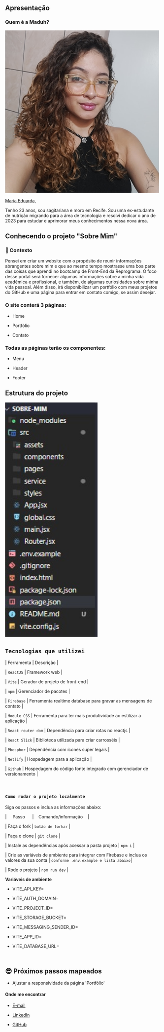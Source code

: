 ## Apresentação

### Quem é a Maduh? 

<img src='assets/maria-ef.jpg' width=500 alt='eu'> 

[Maria Eduarda](https://www.instagram.com/_maduhb/), 

Tenho 23 anos, sou sagitariana e moro em Recife. 
Sou uma ex-estudante de nutrição migrando para a área de tecnologia e resolvi dedicar o ano de 2023 para estudar e aprimorar meus conhecimentos nessa nova área. 


## Conhecendo o projeto "Sobre Mim" 

### 🧠 Contexto

Pensei em criar um website com o propósito de reunir informações abrangentes sobre mim e que ao mesmo tempo mostrasse uma boa parte das coisas que aprendi no bootcamp de Front-End da Reprograma. O foco desse portal será fornecer algumas informações sobre a minha vida acadêmica e profissional, e também, de algumas curiosidades sobre minha vida pessoal. Além disso, irá disponibilizar um portfólio com meus projetos do GitHub e uma página para entrar em contato comigo, se assim desejar. 

### O site conterá 3 páginas:

* Home

* Portfólio

* Contato

### Todas as páginas terão os componentes:

* Menu

* Header 

* Footer

## Estrutura do projeto

<img src="assets/estrutura-projeto.jpg" alt="estrutura de pastas" width="300"> 

<br />

##  `Tecnologias que utilizei` 

| Ferramenta | Descrição |

| `ReactJS` | Framework web |

| `Vite` | Gerador de projeto de front-end |

| `npm` | Gerenciador de pacotes |

| `Firebase` | Ferramenta realtime database para gravar as mensagens de contato |

| `Module CSS` | Ferramenta para ter mais produtividade ao estilizar a aplicação |

| `React router dom` | Dependência para criar rotas no reactjs |

| `React Slick` | Biblioteca utilizada para criar carrosséis |

| `Phosphor` | Dependência com ícones super legais  |

| `Netlify` | Hospedagem para a aplicação |

| `Github` | Hospedagem do código fonte integrado com gerenciador de versionamento |

<br />

###  `Como rodar o projeto localmente` 

Siga os passos e inclua as informações abaixo:

|&nbsp;&nbsp;&nbsp;&nbsp; Passo &nbsp;&nbsp;&nbsp;&nbsp;&nbsp;| &nbsp;&nbsp;&nbsp;Comando/informação &nbsp;&nbsp;&nbsp;|

| Faça o fork | `botão de forkar` |

| Faça o clone | `git clone` |

| Instale as dependências após acessar a pasta projeto | `npm i` |

| Crie as variáveis de ambiente para integrar com Firebase e inclua os valores da sua conta | `conforme .env.example e lista abaixo`|

| Rode o projeto | `npm run dev` |

**Variáveis de ambiente**

* VITE_API_KEY=

* VITE_AUTH_DOMAIN=

* VITE_PROJECT_ID=

* VITE_STORAGE_BUCKET=

* VITE_MESSAGING_SENDER_ID=

* VITE_APP_ID=

* VITE_DATABASE_URL=

<br  />


## 😎 Próximos passos mapeados

- Ajustar a responsividade da página 'Portfólio'

#### Onde me encontrar

-  [E-mail](maria.eferreira99@gmail.com) 

-  [LinkedIn](https://www.linkedin.com/in/maria-eduarda-ferreira-aab205270/) 

-  [GitHub](https://github.com/Maria-ef) 